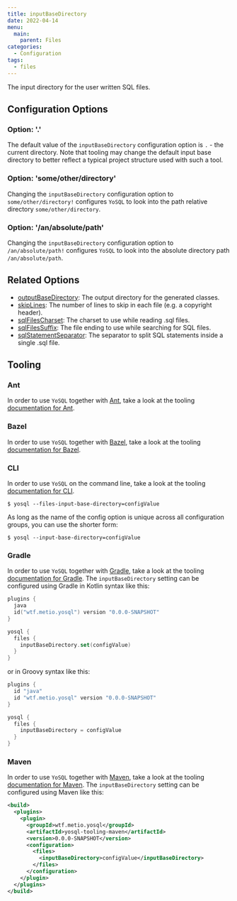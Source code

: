 ```yaml
---
title: inputBaseDirectory
date: 2022-04-14
menu:
  main:
    parent: Files
categories:
  - Configuration
tags:
  - files
---
```


The input directory for the user written SQL files.

## Configuration Options

### Option: '.'

The default value of the `inputBaseDirectory` configuration option is `.` - the current directory. Note that tooling may change the default input base directory to better reflect a typical project structure used with such a tool.

### Option: 'some/other/directory'

Changing the `inputBaseDirectory` configuration option to `some/other/directory!` configures `YoSQL` to look into the path relative directory `some/other/directory`.

### Option: '/an/absolute/path'

Changing the `inputBaseDirectory` configuration option to `/an/absolute/path!` configures `YoSQL` to look into the absolute directory path `/an/absolute/path`.

## Related Options

- [outputBaseDirectory](../outputbasedirectory/): The output directory for the generated classes.
- [skipLines](../skiplines/): The number of lines to skip in each file (e.g. a copyright header).
- [sqlFilesCharset](../sqlfilescharset/): The charset to use while reading .sql files.
- [sqlFilesSuffix](../sqlfilessuffix/): The file ending to use while searching for SQL files.
- [sqlStatementSeparator](../sqlstatementseparator/): The separator to split SQL statements inside a single .sql file.

## Tooling

### Ant

In order to use `YoSQL` together with [Ant](https://ant.apache.org/), take a look at the tooling [documentation for Ant](/tooling/ant/).

### Bazel

In order to use `YoSQL` together with [Bazel](https://bazel.build/), take a look at the tooling [documentation for Bazel](/tooling/bazel/).

### CLI

In order to use `YoSQL` on the command line, take a look at the tooling [documentation for CLI](/tooling/cli/).

```console
$ yosql --files-input-base-directory=configValue
```

As long as the name of the config option is unique across all configuration groups, you can use the shorter form:

```console
$ yosql --input-base-directory=configValue
```

### Gradle

In order to use `YoSQL` together with [Gradle](https://gradle.org/), take a look at the tooling [documentation for Gradle](/tooling/gradle/). The `inputBaseDirectory` setting can be configured using Gradle in Kotlin syntax like this:

```kotlin
plugins {
  java
  id("wtf.metio.yosql") version "0.0.0-SNAPSHOT"
}

yosql {
  files {
    inputBaseDirectory.set(configValue)
  }
}
```

or in Groovy syntax like this:

```groovy
plugins {
  id "java"
  id "wtf.metio.yosql" version "0.0.0-SNAPSHOT"
}

yosql {
  files {
    inputBaseDirectory = configValue
  }
}
```

### Maven

In order to use `YoSQL` together with [Maven](https://maven.apache.org/), take a look at the tooling [documentation for Maven](/tooling/maven/). The `inputBaseDirectory` setting can be configured using Maven like this:

```xml
<build>
  <plugins>
    <plugin>
      <groupId>wtf.metio.yosql</groupId>
      <artifactId>yosql-tooling-maven</artifactId>
      <version>0.0.0-SNAPSHOT</version>
      <configuration>
        <files>
          <inputBaseDirectory>configValue</inputBaseDirectory>
        </files>
      </configuration>
    </plugin>
  </plugins>
</build>
```
